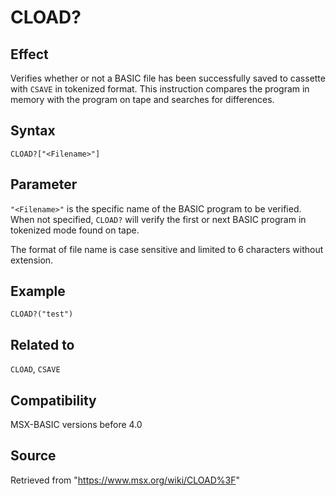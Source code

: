 # CLOAD?

## Effect

Verifies whether or not a BASIC file has been successfully saved to cassette with `CSAVE` in tokenized format. This instruction compares the program in memory with the program on tape and searches for differences.

## Syntax

`CLOAD?["<Filename>"]`

## Parameter

`"<Filename>"` is the specific name of the BASIC program to be verified. When not specified, `CLOAD?` will verify the first or next BASIC program in tokenized mode found on tape.

The format of file name is case sensitive and limited to 6 characters without extension.

## Example

`CLOAD?("test")`

## Related to

`CLOAD`, `CSAVE`

## Compatibility

MSX-BASIC versions before 4.0

## Source

Retrieved from "https://www.msx.org/wiki/CLOAD%3F"
